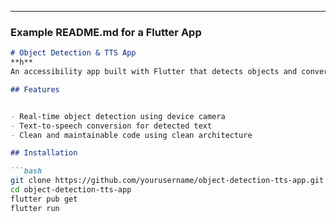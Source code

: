 
---

### Example README.md for a Flutter App

```markdown
# Object Detection & TTS App
**h**
An accessibility app built with Flutter that detects objects and converts detected text to speech, designed to assist visually impaired users.

## Features


- Real-time object detection using device camera
- Text-to-speech conversion for detected text
- Clean and maintainable code using clean architecture

## Installation

```bash
git clone https://github.com/yourusername/object-detection-tts-app.git
cd object-detection-tts-app
flutter pub get
flutter run

